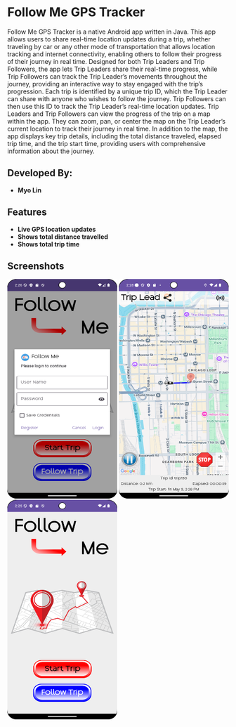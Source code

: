 # Follow Me GPS Tracker

Follow Me GPS Tracker is a native Android app written in Java. This app allows users to share real-time location updates 
during a trip, whether traveling by car or any other mode of transportation that allows location tracking and internet 
connectivity, enabling others to follow their progress of their journey in real time. 
Designed for both Trip Leaders and Trip Followers, the app lets Trip Leaders share their real-time progress, while 
Trip Followers can track the Trip Leader’s movements throughout the journey, providing an interactive way to stay 
engaged with the trip’s progression.
Each trip is identified by a unique trip ID, which the Trip Leader can share with anyone who wishes to follow the 
journey. Trip Followers can then use this ID to track the Trip Leader’s real-time location updates. 
Trip Leaders and Trip Followers can view the progress of the trip on a map within the app. They can zoom, pan, or 
center the map on the Trip Leader’s current location to track their journey in real time. 
In addition to the map, the app displays key trip details, including the total distance traveled, elapsed trip time, 
and the trip start time, providing users with comprehensive information about the journey.

## Developed By:

- **Myo Lin**

## Features

- **Live GPS location updates**
- **Shows total distance travelled**
- **Shows total trip time**

## Screenshots

<img src="https://github.com/myolin/GPSTracker/blob/main/Screenshot/Screenshot-1.png" alt="Screenshot-1" width="250" height="500"/>

<img src="https://github.com/myolin/GPSTracker/blob/main/Screenshot/Screenshot-2.png" alt="Screenshot-2" width="250" height="500"/>

<img src="https://github.com/myolin/GPSTracker/blob/main/Screenshot/Screenshot-3.png" alt="Screenshot-3" width="250" height="500"/>

